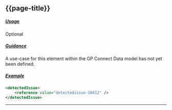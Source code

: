 ## {{page-title}}

<h5><ins>Usage</ins></h5>

<span class="mro-circle optional" title="Optional"></span> Optional

<h5><ins>Guidance</ins></h5>

A use-case for this element within the GP Connect Data model has not yet been defined.


<h5><ins>Example</ins></h5>

```xml
<detectedIssue>
    <reference value="detectedissue-10412" />
</detectedIssue>
```

---
